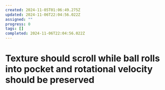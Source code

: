 ```yaml
---
created: 2024-11-05T01:06:49.275Z
updated: 2024-11-06T22:04:56.022Z
assigned: ""
progress: 0
tags: []
completed: 2024-11-06T22:04:56.022Z
---
```


# Texture should scroll while ball rolls into pocket and rotational velocity should be preserved
